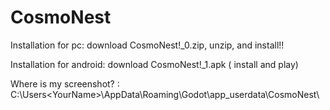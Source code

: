 # CosmoNest

Installation for pc: download CosmoNest!_0.zip, unzip, and install!! 


Installation for android: download CosmoNest!_1.apk ( install and play)

Where is my screenshot? : C:\Users\<YourName>\AppData\Roaming\Godot\app_userdata\CosmoNest\
